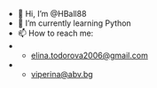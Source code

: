 - 👋 Hi, I’m @HBall88
- 🌱 I’m currently learning Python
- 📫 How to reach me:
- - elina.todorova2006@gmail.com
- - viperina@abv.bg

<!---
HBall88/HBall88 is a ✨ special ✨ repository because its `README.md` (this file) appears on your GitHub profile.
You can click the Preview link to take a look at your changes.
--->
